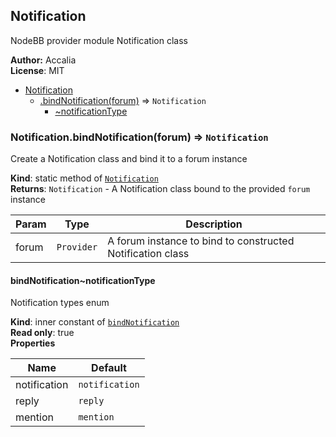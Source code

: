 <a name="sockbot.providers.nodebb.module_Notification"></a>

## Notification
NodeBB provider module Notification class

**Author:** Accalia  
**License**: MIT  

* [Notification](#sockbot.providers.nodebb.module_Notification)
    * [.bindNotification(forum)](#sockbot.providers.nodebb.module_Notification.bindNotification) ⇒ <code>Notification</code>
        * [~notificationType](#sockbot.providers.nodebb.module_Notification.bindNotification..notificationType)

<a name="sockbot.providers.nodebb.module_Notification.bindNotification"></a>

### Notification.bindNotification(forum) ⇒ <code>Notification</code>
Create a Notification class and bind it to a forum instance

**Kind**: static method of <code>[Notification](#sockbot.providers.nodebb.module_Notification)</code>  
**Returns**: <code>Notification</code> - A Notification class bound to the provided `forum` instance  

| Param | Type | Description |
| --- | --- | --- |
| forum | <code>Provider</code> | A forum instance to bind to constructed Notification class |

<a name="sockbot.providers.nodebb.module_Notification.bindNotification..notificationType"></a>

#### bindNotification~notificationType
Notification types enum

**Kind**: inner constant of <code>[bindNotification](#sockbot.providers.nodebb.module_Notification.bindNotification)</code>  
**Read only**: true  
**Properties**

| Name | Default |
| --- | --- |
| notification | <code>notification</code> | 
| reply | <code>reply</code> | 
| mention | <code>mention</code> | 

